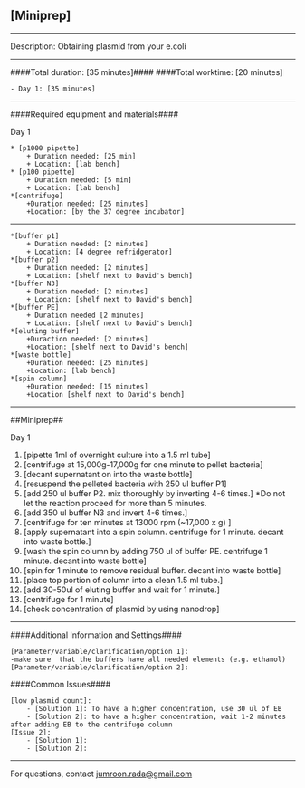 [Miniprep]
--------------
- - - - - - - - - - - - - - - - - - - - - - - - - - - - - - - - - - - - - - - - - - - -
Description: Obtaining plasmid from your e.coli

- - - - - - - - - - - - - - - - - - - - - - - - - - - - - - - - - - - - - - - - - - - -
####Total duration: [35 minutes]####
####Total worktime: [20 minutes]

    - Day 1: [35 minutes]
    
    
    
- - - - - - - - - - - - - - - - - - - - - - - - - - - - - - - - - - - - - - - - - - - -

####Required equipment and materials####

Day 1

    * [p1000 pipette]
        + Duration needed: [25 min]
        + Location: [lab bench]
    * [p100 pipette]
        + Duration needed: [5 min]
        + Location: [lab bench]  
    *[centrifuge]
        +Duration needed: [25 minutes]  
        +Location: [by the 37 degree incubator]

        
        
      
        
  
        

------

    *[buffer p1]  
        + Duration needed: [2 minutes]
        + Location: [4 degree refridgerator]  
    *[buffer p2]  
        + Duration needed: [2 minutes]
        + Location: [shelf next to David's bench]  
    *[buffer N3]  
        + Duration needed: [2 minutes]
        + Location: [shelf next to David's bench]  
    *[buffer PE]  
        + Duration needed [2 minutes]
        + Location: [shelf next to David's bench]  
    *[eluting buffer]  
        +Duraction needed: [2 minutes]
        +Location: [shelf next to David's bench]  
    *[waste bottle]
        +Duration needed: [25 minutes]
        +Location: [lab bench]  
    *[spin column]
        +Duration needed: [15 minutes]
        +Location [shelf next to David's bench]

- - - - - - - - - - - - - - - - - - - - - - - - - - - - - - - - - - - - - - - - - - - - 

##Miniprep##

Day 1

1. [pipette 1ml of overnight culture into a 1.5 ml tube]
2. [centrifuge at 15,000g-17,000g for one minute to pellet bacteria]
3. [decant supernatant on into the waste bottle]  
4. [resuspend the pelleted bacteria with 250 ul buffer P1]
5. [add 250 ul buffer P2. mix thoroughly by inverting 4-6 times.]
    *Do not let the reaction proceed for more than 5 minutes.
6. [add 350 ul buffer N3 and invert 4-6 times.]
7. [centrifuge for ten minutes at 13000 rpm (~17,000 x g) ]
8. [apply supernatant into a spin column. centrifuge for 1 minute. decant into waste bottle.]
9. [wash the spin column by adding 750 ul of buffer PE. centrifuge 1 minute. decant into waste bottle]
10. [spin for 1 minute to remove residual buffer. decant into waste bottle]
11. [place top portion of column into a clean 1.5 ml tube.]
12. [add 30-50ul of eluting buffer and wait for 1 minute.]
13. [centrifuge for 1 minute]
14. [check concentration of plasmid by using nanodrop]

- - - - - - - - - - - - - - - - - - - - - - - - - - - - - - - - - - - - - - - - - - - - 
    
    
####Additional Information and Settings####

    [Parameter/variable/clarification/option 1]:
    -make sure  that the buffers have all needed elements (e.g. ethanol)
    [Parameter/variable/clarification/option 2]:

####Common Issues####

    [low plasmid count]:
        - [Solution 1]: To have a higher concentration, use 30 ul of EB
        - [Solution 2]: to have a higher concentration, wait 1-2 minutes after adding EB to the centrifuge column
    [Issue 2]:
        - [Solution 1]:
        - [Solution 2]:
- - - - - - - - - - - - - - - - - - - - - - - - - - - - - - - - - - - - - - - - - - - - 
       
For questions, contact jumroon.rada@gmail.com    


